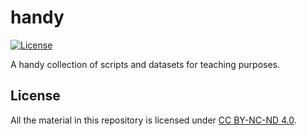 handy
=====

[![License](https://img.shields.io/badge/license-CC_BY--NC--ND_4.0-blue.svg)](https://creativecommons.org/licenses/by-nc-nd/4.0/)

A handy collection of scripts and datasets for teaching purposes.

## License

All the material in this repository is licensed under [CC BY-NC-ND 4.0](https://creativecommons.org/licenses/by-nc-nd/4.0/).
